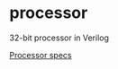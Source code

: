 # processor
32-bit processor in Verilog

[Processor specs](https://drive.google.com/open?id=0B3WIsR8kUSt0ejVSeTE3aDI4cUc2elA2QzNPSEpUQUFodnFr)
